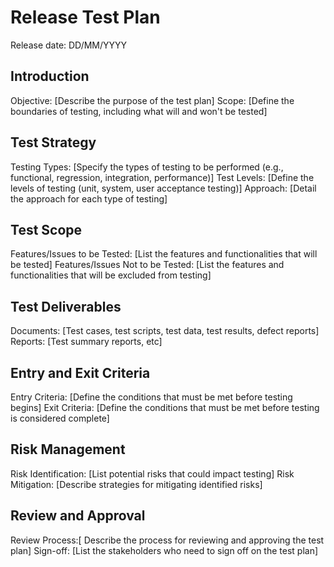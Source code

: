 # Release Test Plan
Release date: DD/MM/YYYY

## Introduction
Objective: [Describe the purpose of the test plan]
Scope: [Define the boundaries of testing, including what will and won't be tested]

## Test Strategy
Testing Types: [Specify the types of testing to be performed (e.g., functional, regression, integration, performance)]
Test Levels: [Define the levels of testing (unit, system, user acceptance testing)]
Approach: [Detail the approach for each type of testing]

## Test Scope
Features/Issues to be Tested: [List the features and functionalities that will be tested]
Features/Issues Not to be Tested: [List the features and functionalities that will be excluded from testing]

## Test Deliverables
Documents: [Test cases, test scripts, test data, test results, defect reports]
Reports: [Test summary reports, etc]

## Entry and Exit Criteria
Entry Criteria: [Define the conditions that must be met before testing begins]
Exit Criteria: [Define the conditions that must be met before testing is considered complete]

## Risk Management
Risk Identification: [List potential risks that could impact testing]
Risk Mitigation: [Describe strategies for mitigating identified risks]

## Review and Approval
Review Process:[ Describe the process for reviewing and approving the test plan]
Sign-off: [List the stakeholders who need to sign off on the test plan]
